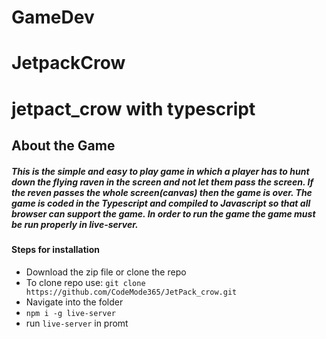 ﻿# GameDev
# JetpackCrow
# jetpact_crow with typescript

## About the Game
<h5>This is the simple and easy to play game in which a player has to hunt down the flying raven in the screen and not let them pass the screen. 
  If the reven passes the whole screen(canvas) then the game is over. The game is coded in the Typescript and compiled to Javascript so that all browser can support 
  the game. In order to run the game the game must be run properly in live-server.</h5>

<h4>Steps for installation</h4>
<ul>
<li>Download the zip file or clone the repo</li>
<li>To clone repo use: <code>git clone https://github.com/CodeMode365/JetPack_crow.git</code></li>
<li>Navigate into the folder</li>
  <li><code>npm i -g live-server</code></li>
<li> run <code>live-server</code> in promt</li>
</ul>
